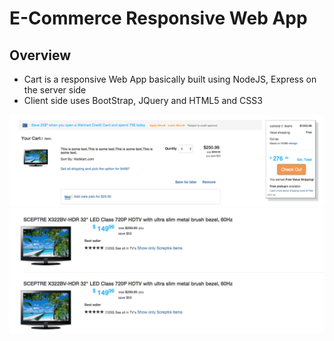 # E-Commerce Responsive Web App
## Overview
- Cart is a responsive Web App basically built using NodeJS, Express on the server side
- Client side uses BootStrap, JQuery and HTML5 and CSS3

![ScreenShot](https://github.com/netra/cart/blob/master/public/images/cart-app.png)
![ScreenShot](https://github.com/netra/cart/blob/master/public/images/search-app.png)

